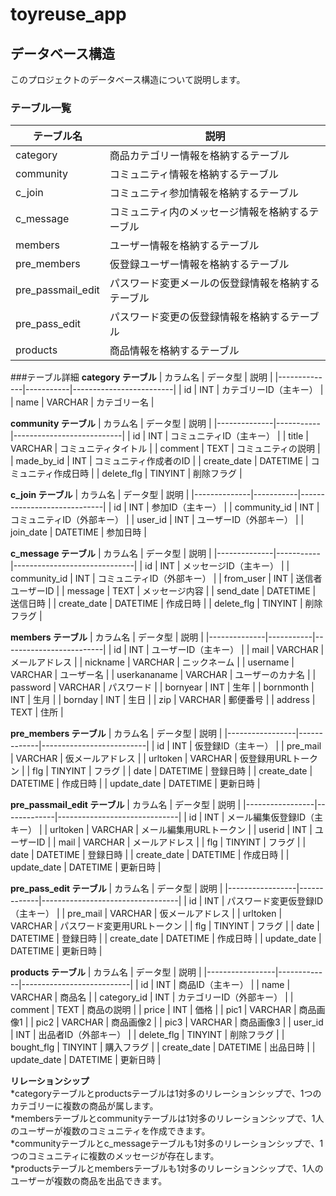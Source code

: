 # toyreuse_app

## データベース構造
このプロジェクトのデータベース構造について説明します。
  
### テーブル一覧
| テーブル名          | 説明                                               |
|---------------------|----------------------------------------------------|
| category            | 商品カテゴリー情報を格納するテーブル               |
| community           | コミュニティ情報を格納するテーブル                 |
| c_join              | コミュニティ参加情報を格納するテーブル             |
| c_message           | コミュニティ内のメッセージ情報を格納するテーブル   |
| members             | ユーザー情報を格納するテーブル                     |
| pre_members         | 仮登録ユーザー情報を格納するテーブル               |
| pre_passmail_edit   | パスワード変更メールの仮登録情報を格納するテーブル |
| pre_pass_edit       | パスワード変更の仮登録情報を格納するテーブル       |
| products            | 商品情報を格納するテーブル                         |

  
###テーブル詳細
**category テーブル**
| カラム名     | データ型  | 説明                    |
|--------------|-----------|-------------------------|
| id           | INT       | カテゴリーID（主キー）  |
| name         | VARCHAR   | カテゴリー名            |
  
**community テーブル**
| カラム名     | データ型  | 説明                      |
|--------------|-----------|---------------------------|
| id           | INT       | コミュニティID（主キー）  |
| title        | VARCHAR   | コミュニティタイトル      |
| comment      | TEXT      | コミュニティの説明        |
| made_by_id   | INT       | コミュニティ作成者のID    |
| create_date  | DATETIME  | コミュニティ作成日時      |
| delete_flg   | TINYINT   | 削除フラグ                |
  
**c_join テーブル**
| カラム名     | データ型 | 説明                         |
|--------------|-----------|-----------------------------|
| id           | INT       | 参加ID（主キー）            |
| community_id | INT       | コミュニティID（外部キー）  |
| user_id      | INT       | ユーザーID（外部キー）      |
| join_date    | DATETIME  | 参加日時                    |
  
**c_message テーブル**
| カラム名     | データ型  | 説明                         |
|--------------|-----------|------------------------------|
| id           | INT       | メッセージID（主キー）       |
| community_id | INT       | コミュニティID（外部キー）   |
| from_user    | INT       | 送信者ユーザーID             |
| message      | TEXT      | メッセージ内容               |
| send_date    | DATETIME  | 送信日時                     |
| create_date  | DATETIME  | 作成日時                     |
| delete_flg   | TINYINT   | 削除フラグ                   |
  
**members テーブル**
| カラム名     | データ型  | 説明                    |
|--------------|-----------|-------------------------|
| id           | INT       | ユーザーID（主キー）    |
| mail         | VARCHAR   | メールアドレス          |
| nickname     | VARCHAR   | ニックネーム            |
| username     | VARCHAR   | ユーザー名              |
| userkananame | VARCHAR   | ユーザーのカナ名        |
| password     | VARCHAR   | パスワード              |
| bornyear     | INT       | 生年                    |
| bornmonth    | INT       | 生月                    |
| bornday      | INT       | 生日                    |
| zip          | VARCHAR   | 郵便番号                |
| address      | TEXT      | 住所                    |
  
**pre_members テーブル**
| カラム名        | データ型    | 説明                     |
|-----------------|-------------|--------------------------|
| id              | INT         | 仮登録ID（主キー）       |
| pre_mail        | VARCHAR     | 仮メールアドレス         |
| urltoken        | VARCHAR     | 仮登録用URLトークン      |
| flg             | TINYINT     | フラグ                   |
| date            | DATETIME    | 登録日時                 |
| create_date     | DATETIME    | 作成日時                 |
| update_date     | DATETIME    | 更新日時                 |
  
**pre_passmail_edit テーブル**
| カラム名        | データ型    | 説明                         |
|-----------------|-------------|------------------------------|
| id              | INT         | メール編集仮登録ID（主キー） |
| urltoken        | VARCHAR     | メール編集用URLトークン      |
| userid          | INT         | ユーザーID                   |
| mail            | VARCHAR     | メールアドレス               |
| flg             | TINYINT     | フラグ                       |
| date            | DATETIME    | 登録日時                     |
| create_date     | DATETIME    | 作成日時                     |
| update_date     | DATETIME    | 更新日時                     |
  
**pre_pass_edit テーブル**
| カラム名        | データ型    | 説明                             |
|-----------------|-------------|----------------------------------|
| id              | INT         | パスワード変更仮登録ID（主キー） |
| pre_mail        | VARCHAR     | 仮メールアドレス                 |
| urltoken        | VARCHAR     | パスワード変更用URLトークン      |
| flg             | TINYINT     | フラグ                           |
| date            | DATETIME    | 登録日時                         |
| create_date     | DATETIME    | 作成日時                         |
| update_date     | DATETIME    | 更新日時                         |
  
**products テーブル**
| カラム名        | データ型    | 説明                      |
|-----------------|-------------|---------------------------|
| id              | INT         | 商品ID（主キー）          |
| name            | VARCHAR     | 商品名                    |
| category_id     | INT         | カテゴリーID（外部キー）  |
| comment         | TEXT        | 商品の説明                |
| price           | INT         | 価格                      |
| pic1            | VARCHAR     | 商品画像1                 |
| pic2            | VARCHAR     | 商品画像2                 |
| pic3            | VARCHAR     | 商品画像3                 |
| user_id         | INT         | 出品者ID（外部キー）      |
| delete_flg      | TINYINT     | 削除フラグ                |
| bought_flg      | TINYINT     | 購入フラグ                |
| create_date     | DATETIME    | 出品日時                  |
| update_date     | DATETIME    | 更新日時                  |

  
**リレーションシップ**  
*categoryテーブルとproductsテーブルは1対多のリレーションシップで、1つのカテゴリーに複数の商品が属します。  
*membersテーブルとcommunityテーブルは1対多のリレーションシップで、1人のユーザーが複数のコミュニティを作成できます。  
*communityテーブルとc_messageテーブルも1対多のリレーションシップで、1つのコミュニティに複数のメッセージが存在します。  
*productsテーブルとmembersテーブルも1対多のリレーションシップで、1人のユーザーが複数の商品を出品できます。  